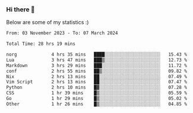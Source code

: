 ### Hi there 👋
Below are some of my statistics :)

<!--START_SECTION:waka-->

```txt
From: 03 November 2023 - To: 07 March 2024

Total Time: 28 hrs 19 mins

norg             4 hrs 35 mins   ████░░░░░░░░░░░░░░░░░░░░░   15.43 %
Lua              3 hrs 47 mins   ███▒░░░░░░░░░░░░░░░░░░░░░   12.73 %
Markdown         3 hrs 29 mins   ███░░░░░░░░░░░░░░░░░░░░░░   11.72 %
conf             2 hrs 55 mins   ██▒░░░░░░░░░░░░░░░░░░░░░░   09.82 %
Nix              2 hrs 13 mins   ██░░░░░░░░░░░░░░░░░░░░░░░   07.49 %
Vim Script       2 hrs 13 mins   ██░░░░░░░░░░░░░░░░░░░░░░░   07.47 %
Python           2 hrs 10 mins   █▓░░░░░░░░░░░░░░░░░░░░░░░   07.28 %
CSS              1 hr 39 mins    █▒░░░░░░░░░░░░░░░░░░░░░░░   05.59 %
Go               1 hr 29 mins    █▒░░░░░░░░░░░░░░░░░░░░░░░   05.02 %
Other            1 hr 26 mins    █▒░░░░░░░░░░░░░░░░░░░░░░░   04.85 %
```

<!--END_SECTION:waka-->

<!--
**KlapenHz/KlapenHz** is a ✨ _special_ ✨ repository because its `README.md` (this file) appears on your GitHub profile.

Here are some ideas to get you started:

- 🔭 I’m currently working on ...
- 🌱 I’m currently learning ...
- 👯 I’m looking to collaborate on ...
- 🤔 I’m looking for help with ...
- 💬 Ask me about ...
- 📫 How to reach me: ...
- 😄 Pronouns: ...
- ⚡ Fun fact: ...
-->
